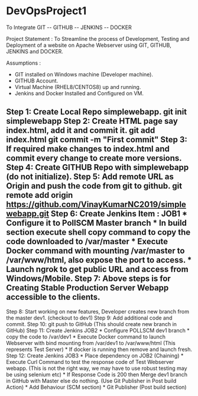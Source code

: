 # DevOpsProject1

To Integrate GIT -- GITHUB -- JENKINS -- DOCKER 

 Project Statement : To Streamline the process of Development, Testing and Deployment of a website on Apache Webserver using GIT, GITHUB, JENKINS and DOCKER. 
 
 Assumptions :
 
 * GIT installed on Windows machine (Developer machine).
 * GITHUB Account.
 * Virtual Machine (RHEL8/CENTOS8) up and running.
 * Jenkins and Docker Installed and Configured on VM.
 
Step 1: Create Local Repo simplewebapp.
        git init simplewebapp
Step 2: Create HTML page say index.html, add it and commit it.
        git add index.html
        git commit -m "First commit"
Step 3: If required make changes to index.html and commit every change to create more versions.
Step 4: Create GITHUB Repo with simplewebapp (do not initialize).
Step 5: Add remote URL as Origin and push the code from git to github.
        git remote add origin https://github.com/VinayKumarNC2019/simplewebapp.git 
Step 6: Create Jenkins Item : JOB1
        * Configure it to PollSCM Master branch
        * In build section execute shell copy command to copy the code downloaded to /var/master
        * Execute Docker command with mounting /var/master to /var/www/html, also expose the port to access.
        * Launch ngrok to get public URL and access from Windows/Mobile.
Step 7:   Above steps is for Creating Stable Production Server Webapp accessible to the clients.
---------------------------------------------------------------------------------------------------------------
Step 8:   Start working on new features, Developer creates new branch from the master dev1. (checkout to dev1)
Step 9:   Add additional code and commit.
Step 10:  git push to GitHub (This should create new branch in GitHub)
Step 11:  Create Jenkins JOB2
           * Configure POLLSCM dev1 branch
           * copy the code to /var/dev1
           * Execute Docker command to launch Webserver with bind mounting from /var/dev1 to /var/www/html (This represents Test Server)
           * If docker is running then remove and launch fresh.
Step 12:  Create Jenkins JOB3
           * Place dependency on JOB2 (Chaining)
           * Execute Curl Command to test the response code of Test Webserver webapp. (This is not the right way, we may have to use robust testing may be using selenium etc)
           * If Response Code is 200 then Merge dev1 branch in GitHub with Master else do nothing. (Use Git Publisher in Post build Action)
               * Add Behaviour (SCM section)
               * Git Publisher (Post build section)
               

 
 
